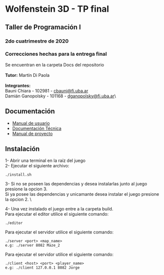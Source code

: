 # Wolfenstein 3D - TP final
## Taller de Programación I
### 2do cuatrimestre de 2020

### Correcciones hechas para la entrega final  
Se encuentran en la carpeta Docs del repositorio  
\
**Tutor:** Martín Di Paola \
\
**Integrantes:** \
Bauni Chiara - 102981 - cbauni@fi.uba.ar\
Damián Ganopolsky - 101168 - dganopolsky@fi.uba.ar\


## Documentación
- [Manual de usuario](link)
- [Documentación Técnica](link)
- [Manual de proyecto](link)

## Instalación
1- Abrir una terminal en la raíz del juego\
2- Ejecutar el siguiente archivo: 
```
./install.sh
```
3- Si no se poseen las dependencias y desea instalarlas junto al juego presione la opcion 3. \
Si ya posee las dependencias y unicamante desea instalar el juego presione la opcion 2. \

4- Una vez instalado el juego entre a la carpeta build. \
Para ejecutar el editor utilice el siguiente comando: 
```
./editor
```
Para ejecutar el servidor utilice el siguiente comando: 
```
./server <port> <map_name>  
e.g: ./server 8082 Maze_2
```
Para ejecutar el servidor utilice el siguiente comando: 
```
./client <host> <port> <player_name>  
e.g: ./client 127.0.0.1 8082 Jorge
```




